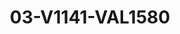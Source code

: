 ---
title: 03-V1141-VAL1580
image: 03-V1141-VAL1580.jpg
brand: valentini-couture
layout: vestito
---